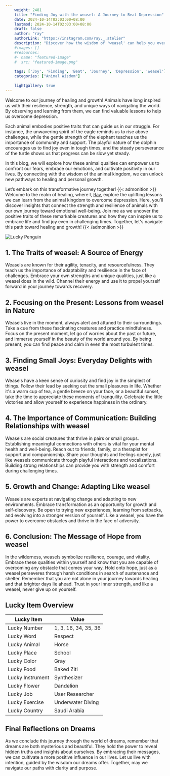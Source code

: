 ```yaml
---
    weight: 2481
    title: "Finding Joy with the weasel: A Journey to Beat Depression"  # Assuming 'title' column exists
    date: 2024-10-14T02:03:00+08:00
    lastmod: 2024-10-14T02:03:00+08:00
    draft: false
    author: "ray"
    authorLink: "https://instagram.com/ray._.atelier"
    description: "Discover how the wisdom of 'weasel' can help you overcome depression and find joy in your life journey."
    #images: []
    #resources:
    #- name: "featured-image"
    #  src: "featured-image.png"
    
    tags: ['Joy', 'Finding', 'Beat', 'Journey', 'Depression', 'weasel']
    categories: ["Animal Wisdom"]
    
    lightgallery: true
---
```

    
Welcome to our journey of healing and growth! Animals have long inspired us with their resilience, strength, and unique ways of navigating the world. By observing and learning from them, we can find valuable lessons to help us overcome depression.

Each animal embodies positive traits that can guide us in our struggle. For instance, the unwavering spirit of the eagle reminds us to rise above challenges, while the gentle strength of the elephant teaches us the importance of community and support. The playful nature of the dolphin encourages us to find joy even in tough times, and the steady perseverance of the turtle shows us that progress can be slow yet steady.

In this blog, we will explore how these animal qualities can empower us to confront our fears, embrace our emotions, and cultivate positivity in our lives. By connecting with the wisdom of the animal kingdom, we can unlock new pathways to healing and personal growth.

Let’s embark on this transformative journey together!
{{< admonition >}}
Welcome to the realm of healing, where I, [Ray](https://instagram.com/ray._.atelier), explore the uplifting lessons we can learn from the animal kingdom to overcome depression. Here, you’ll discover insights that connect the strength and resilience of animals with our own journey toward emotional well-being. Join me as we uncover the positive traits of these remarkable creatures and how they can inspire us to embrace life and find joy even in challenging times. Together, let's navigate this path toward healing and growth!
{{< /admonition >}}

![Lucky Penguin](https://cdn.pixabay.com/photo/2024/09/07/02/34/penguins-9028827_1280.jpg "Lucky Penguin")

## 1. The Traits of weasel: A Source of Energy
Weasels are known for their agility, tenacity, and resourcefulness. They teach us the importance of adaptability and resilience in the face of challenges. Embrace your own strengths and unique qualities, just like a weasel does in the wild. Channel their energy and use it to propel yourself forward in your journey towards recovery.

## 2. Focusing on the Present: Lessons from weasel in Nature
Weasels live in the moment, always alert and attuned to their surroundings. Take a cue from these fascinating creatures and practice mindfulness. Focus on the present moment, let go of worries about the past or future, and immerse yourself in the beauty of the world around you. By being present, you can find peace and calm in even the most turbulent times.

## 3. Finding Small Joys: Everyday Delights with weasel
Weasels have a keen sense of curiosity and find joy in the simplest of things. Follow their lead by seeking out the small pleasures in life. Whether it's a warm cup of tea, a gentle breeze on your face, or a beautiful sunset, take the time to appreciate these moments of tranquility. Celebrate the little victories and allow yourself to experience happiness in the ordinary.

## 4. The Importance of Communication: Building Relationships with weasel
Weasels are social creatures that thrive in pairs or small groups. Establishing meaningful connections with others is vital for your mental health and well-being. Reach out to friends, family, or a therapist for support and companionship. Share your thoughts and feelings openly, just like weasels communicate through playful interactions and vocalizations. Building strong relationships can provide you with strength and comfort during challenging times.

## 5. Growth and Change: Adapting Like weasel
Weasels are experts at navigating change and adapting to new environments. Embrace transformation as an opportunity for growth and self-discovery. Be open to trying new experiences, learning from setbacks, and evolving into a stronger version of yourself. Like a weasel, you have the power to overcome obstacles and thrive in the face of adversity.

## 6. Conclusion: The Message of Hope from weasel
In the wilderness, weasels symbolize resilience, courage, and vitality. Embrace these qualities within yourself and know that you are capable of overcoming any obstacle that comes your way. Hold onto hope, just as a weasel perseveres through harsh conditions in search of sustenance and shelter. Remember that you are not alone in your journey towards healing and that brighter days lie ahead. Trust in your inner strength, and like a weasel, never give up on yourself.


## Lucky Item Overview
| Lucky Item          | Value              |
|---------------|--------------------|
| Lucky Number        | 1, 3, 16, 34, 35, 36  |
| Lucky Word          | Respect |
| Lucky Animal        | Horse |
| Lucky Place         | School     |
| Lucky Color         | Gray     |
| Lucky Food          | Baked Ziti      |
| Lucky Instrument    | Synthesizer |
| Lucky Flower        | Dandelion    |
| Lucky Job           | User Researcher       |
| Lucky Exercise      | Underwater Diving  |
| Lucky Country       | Saudi Arabia    |


##  Final Reflections on Dreams

As we conclude this journey through the world of dreams, remember that dreams are both mysterious and beautiful. They hold the power to reveal hidden truths and insights about ourselves. By embracing their messages, we can cultivate a more positive influence in our lives. Let us live with intention, guided by the wisdom our dreams offer. Together, may we navigate our paths with clarity and purpose.
